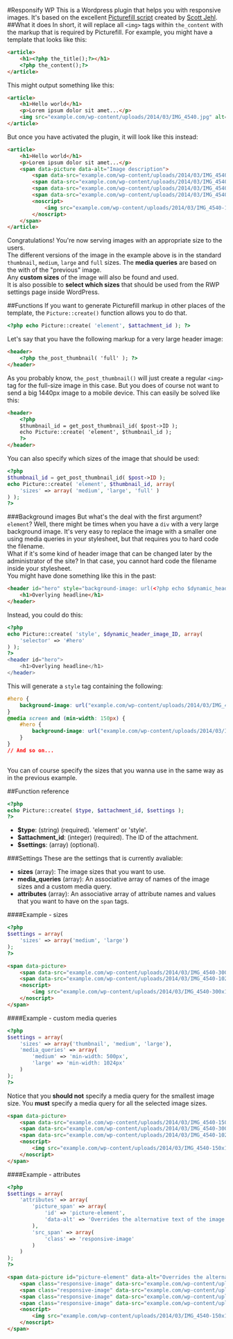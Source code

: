 #Responsify WP
This is a Wordpress plugin that helps you with responsive images. It's based on the excellent
[Picturefill script](https://github.com/scottjehl/picturefill) created by [Scott Jehl](http://scottjehl.com).  
##What it does
In short, it will replace all ``<img>`` tags within ``the_content`` with the markup that is required by Picturefill.
For example, you might have a template that looks like this:  

````html
<article>
	<h1><?php the_title();?></h1>
	<?php the_content();?>
</article>
````

This might output something like this:

````html
<article>
	<h1>Hello world</h1>
	<p>Lorem ipsum dolor sit amet...</p>
	<img src="example.com/wp-content/uploads/2014/03/IMG_4540.jpg" alt="Image description">
</article>
````

But once you have activated the plugin, it will look like this instead:

````html
<article>
	<h1>Hello world</h1>
	<p>Lorem ipsum dolor sit amet...</p>
	<span data-picture data-alt="Image description">
		<span data-src="example.com/wp-content/uploads/2014/03/IMG_4540-150x150.jpg"></span>
		<span data-src="example.com/wp-content/uploads/2014/03/IMG_4540-300x199.jpg" data-media="(min-width: 150px)"></span>
		<span data-src="example.com/wp-content/uploads/2014/03/IMG_4540-1024x681.jpg" data-media="(min-width: 300px)"></span>
		<span data-src="example.com/wp-content/uploads/2014/03/IMG_4540.jpg" data-media="(min-width: 1024px)"></span>
		<noscript>
			<img src="example.com/wp-content/uploads/2014/03/IMG_4540-150x150.jpg" alt="Image description">
		</noscript>
	</span>
</article>
````

Congratulations! You're now serving images with an appropriate size to the users.  
The different versions of the image in the example above is in the standard ``thumbnail``, ``medium``, ``large`` and ``full`` sizes. 
The **media queries** are based on the with of the "previous" image.  
Any **custom sizes** of the image will also be found and used.  
It is also possible to **select which sizes** that should be used from the RWP settings page inside WordPress.

##Functions
If you want to generate Picturefill markup in other places of the template, the ``Picture::create()`` function allows you to do that.  

````php
<?php echo Picture::create( 'element', $attachment_id ); ?>
```` 

Let's say that you have the following markup for a very large header image:

````html
<header>
	<?php the_post_thumbnail( 'full' ); ?>
</header>
````

As you probably know, ``the_post_thumbnail()`` will just create a regular ``<img>`` tag for the full-size image in this case. 
But you does of course not want to send a big 1440px image to a mobile device. This can easily be solved like this:

````html
<header>
	<?php
	$thumbnail_id = get_post_thumbnail_id( $post->ID );
	echo Picture::create( 'element', $thumbnail_id );
	?>
</header>
````

You can also specify which sizes of the image that should be used:

````php
<?php 
$thumbnail_id = get_post_thumbnail_id( $post->ID );
echo Picture::create( 'element', $thumbnail_id, array(
	'sizes' => array( 'medium', 'large', 'full' )
) ); 
?>
````

###Background images
But what's the deal with the first argument? ``element``? Well, there might be times when you have a ``div`` with a very large background image. It's very easy to replace the image with a smaller one using media queries in your stylesheet, but that requires you to hard code the filename.  
What if it's some kind of header image that can be changed later by the administrator of the site? In that case, you cannot hard code the filename inside your stylesheet.  
You might have done something like this in the past:

````html
<header id="hero" style="background-image: url(<?php echo $dynamic_header_image;?>)">
	<h1>Overlying headline</h1>
</header>
````

Instead, you could do this:

````php
<?php
echo Picture::create( 'style', $dynamic_header_image_ID, array(
	'selector' => '#hero'
) );
?>
<header id="hero">
	<h1>Overlying headline</h1>
</header>
````

This will generate a ``style`` tag containing the following:

````css
#hero {
	background-image: url("example.com/wp-content/uploads/2014/03/IMG_4540-150x150.jpg");
}
@media screen and (min-width: 150px) {
	#hero {
		background-image: url("example.com/wp-content/uploads/2014/03/IMG_4540-300x199.jpg");
	}
} 
// And so on...
	
````

You can of course specify the sizes that you wanna use in the same way as in the previous example. 

##Function reference

````php
<?php
echo Picture::create( $type, $attachment_id, $settings );
?>
````

* **$type**: (string) (required). 'element' or 'style'.
* **$attachment_id**: (integer) (required). The ID of the attachment.
* **$settings**: (array) (optional).

###Settings
These are the settings that is currently avaliable:

* **sizes** (array): The image sizes that you want to use.
* **media_queries** (array): An associative array of names of the image sizes and a custom media query.
* **attributes** (array): An associative array of attribute names and values that you want to have on the ``span`` tags.

####Example - sizes

````php
<?php
$settings = array(
	'sizes' => array('medium', 'large')
);
?>
````

````html
<span data-picture>
	<span data-src="example.com/wp-content/uploads/2014/03/IMG_4540-300x199.jpg"></span>
	<span data-src="example.com/wp-content/uploads/2014/03/IMG_4540-1024x681.jpg" data-media="(min-width: 300px)"></span>
	<noscript>
		<img src="example.com/wp-content/uploads/2014/03/IMG_4540-300x199.jpg" alt="Image description">
	</noscript>
</span>
````

####Example - custom media queries

````php
<?php
$settings = array(
	'sizes' => array('thumbnail', 'medium', 'large'),
	'media_queries' => array(
		'medium' => 'min-width: 500px',
		'large' => 'min-width: 1024px'
	)
);
?>
````

Notice that you **should not** specify a media query for the smallest image size. You **must** specify a media query for 
all the selected image sizes.

````html
<span data-picture>
	<span data-src="example.com/wp-content/uploads/2014/03/IMG_4540-150x150.jpg"></span>
	<span data-src="example.com/wp-content/uploads/2014/03/IMG_4540-300x199.jpg" data-media="(min-width: 550px)"></span>
	<span data-src="example.com/wp-content/uploads/2014/03/IMG_4540-1024x681.jpg" data-media="(min-width: 1024px)"></span>
	<noscript>
		<img src="example.com/wp-content/uploads/2014/03/IMG_4540-150x150.jpg" alt="Image description">
	</noscript>
</span>
````

####Example - attributes

````php
<?php
$settings = array(
	'attributes' => array(
		'picture_span' => array(
			'id' => 'picture-element',
			'data-alt' => 'Overrides the alternative text of the image'
		),
		'src_span' => array(
			'class' => 'responsive-image'
		)
	)
);
?>
````

````html
<span data-picture id="picture-element" data-alt="Overrides the alternative text of the image">
	<span class="responsive-image" data-src="example.com/wp-content/uploads/2014/03/IMG_4540-150x150.jpg"></span>
	<span class="responsive-image" data-src="example.com/wp-content/uploads/2014/03/IMG_4540-300x199.jpg" data-media="(min-width: 150px)"></span>
	<span class="responsive-image" data-src="example.com/wp-content/uploads/2014/03/IMG_4540-1024x681.jpg" data-media="(min-width: 300px)"></span>
	<span class="responsive-image" data-src="example.com/wp-content/uploads/2014/03/IMG_4540.jpg" data-media="(min-width: 1024px)"></span>
	<noscript>
		<img src="example.com/wp-content/uploads/2014/03/IMG_4540-150x150.jpg" alt="Image description">
	</noscript>
</span>
````
